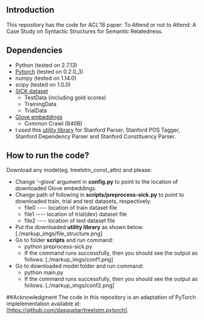 ## Introduction
This repository has the code for ACL'18 paper: To Attend or not to Attend: A Case Study on Syntactic Structures for Semantic Relatedness.

## Dependencies
* Python (tested on 2.7.13)
* [Pytorch](http://pytorch.org/) (tested on 0.2.0_3)
* numpy (tested on 1.14.0)
* scipy (tested on 1.0.0)
* [SICK dataset](http://alt.qcri.org/semeval2014/task1/index.php?id=data-and-tools)
	* TestData (including gold scores)
	* TrainingData
	* TrialData
* [Glove embeddings](https://nlp.stanford.edu/projects/glove/)
	* Common Crawl (840B)
* I used this [utility library]() for Stanford Parser, Stanford POS Tagger, Stanford Dependency Parser and Stanford Constituency Parser.

## How to run the code?
Download any model(eg. treelstm_const_attn) and please:
* Change ‘–glove’ argument in **config.py** to point to the location of downloaded Glove embeddings.
* Change path of following in **scripts/preprocess-sick.py** to point to downloaded train, trial and test datasets, respectively:
	* file0 ---- location of train dataset file
	* file1 ---- location of trial(dev) dataset file
	* file2 ---- location of test dataset file
* Put the downloaded **utility library** as shown below.
[./markup_imgs/file_structure.png]
* Go to folder **scripts** and run command:
	* python preprocess-sick.py
	* If the command runs successfully, then you should see the output as follows:
	  [./markup_imgs/conf1.png]
* Go to downloaded model folder and run command:
	* python main.py
	* If the command runs successfully, then you should see the output as follows:
	  [./markup_imgs/conf2.png]

##Acknowledgment
The code in this repository is an adaptation of PyTorch implelementation available at: [https://github.com/dasguptar/treelstm.pytorch].
